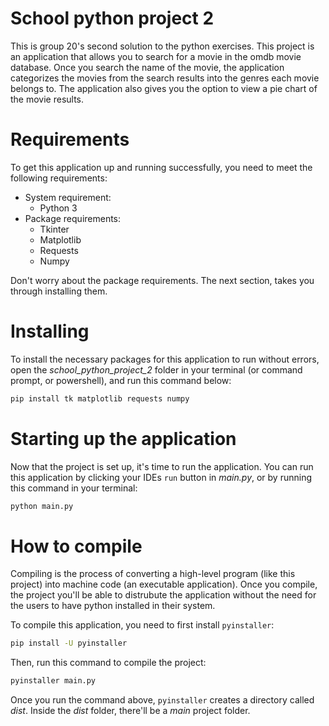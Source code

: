 # School python project 2

This is group 20's second solution to the python exercises. This project is an application that allows you to search for a movie in the omdb movie database. Once you search the name of the movie, the application categorizes the movies from the search results into the genres each movie belongs to. The application also gives you the option to view a pie chart of the movie results.

# Requirements

To get this application up and running successfully, you need to meet the following requirements:
* System requirement:
    * Python 3
* Package requirements:
    * Tkinter
    * Matplotlib
    * Requests
    * Numpy

Don't worry about the package requirements. The next section, takes you through installing them.

# Installing 

To install the necessary packages for this application to run without errors, open the *school_python_project_2* folder in your terminal (or command prompt, or powershell), and run this command below:
```bash
pip install tk matplotlib requests numpy
```

# Starting up the application

Now that the project is set up, it's time to run the application. You can run this application by clicking your IDEs `run` button in *main.py*, or by running this command in your terminal:
```bash
python main.py
```

# How to compile

Compiling is the process of converting a high-level program (like this project) into machine code (an executable application). Once you compile, the project you'll be able to distrubute the application without the need for the users to have python installed in their system.

To compile this application, you need to first install `pyinstaller`:
```bash
pip install -U pyinstaller
```

Then, run this command to compile the project:
```bash
pyinstaller main.py
```

Once you run the command above, `pyinstaller` creates a directory called *dist*. Inside the *dist* folder, there'll be a *main* project folder.